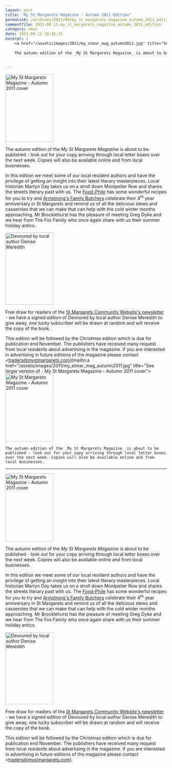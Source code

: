 ```yaml
---
layout: post
title: "My St Margarets Magazine - Autumn 2011 Edition"
permalink: /archives/2011/09/my_st_margarets_magazine_autumn_2011_edition.html
commentfile: 2011-09-11-my_st_margarets_magazine_autumn_2011_edition
category: news
date: 2011-09-11 18:16:21
excerpt: |
    <a href="/assets/images/2011/my_stmar_mag_autumn2011.jpg" title="See larger version of - My St Margarets Magazine - Autumn 2011 cover"><img src="/assets/images/2011/my_stmar_mag_autumn2011_thumb.jpg" width="150" height="212" alt="My St Margarets Magazine - Autumn 2011 cover" class="photo right" /></a>
    
    The autumn edition of the _My St Margarets Magazine_ is about to be published - look out for your copy arriving through local letter boxes over the next week. Copies will also be available online and from local businesses.
    

---
```


<a href="/assets/images/2011/my_stmar_mag_autumn2011.jpg" title="See larger version of - My St Margarets Magazine - Autumn 2011 cover"><img src="/assets/images/2011/my_stmar_mag_autumn2011_thumb.jpg" width="150" height="212" alt="My St Margarets Magazine - Autumn 2011 cover" class="photo right" /></a>

The autumn edition of the *My St Margarets Magazine* is about to be published - look out for your copy arriving through local letter boxes over the next week. Copies will also be available online and from local businesses.

In this edition we meet some of our local resident authors and have the privilege of getting an insight into their latest literary masterpieces. Local historian Martyn Day takes us on a stroll down Montpelier Row and shares the streets literary past with us. The [Food-Phile](http://www.mystmargarets.com/food/) has some wonderful recipes for you to try and [Armstrong's Family Butchers](http://www.mystmargarets.com/directory/food/200709131503) celebrate their 4<sup>th</sup> year anniversary in St Margarets and remind us of all the delicious stews and casseroles that we can make that can help with the cold winter months approaching. Mr Brocklehurst has the pleasure of meeting Greg Dyke and we hear from The Fox Family who once again share with us their summer holiday antics.

<a href="/assets/images/2011/devoured_meredith.jpg" title="See larger version of - Devoured by local author Denise Meredith"><img src="/assets/images/2011/devoured_meredith_thumb.jpg" width="150" height="225" alt="Devoured by local author Denise Meredith" class="photo right" /></a>

Free draw for readers of the [St Margarets Community Website's newsletter](/cgi-bin/newsletter.cgi) - we have a signed edition of Devoured by local author Denise Meredith to give away, one lucky subscriber will be drawn at random and will receive the copy of the book.

This edition will be followed by the Christmas edition which is due for publication end November. The publishers have received many request from local residents about advertising in the magazine. If you are interested in advertising in future editions of the magazine please contact <traders@mystmargarets.com](mailto:a href="/assets/images/2011/my_stmar_mag_autumn2011.jpg" title="See larger version of - My St Margarets Magazine - Autumn 2011 cover"><img src="/assets/images/2011/my_stmar_mag_autumn2011_thumb.jpg" width="150" height="212" alt="My St Margarets Magazine - Autumn 2011 cover" class="photo right" /></a>
    
    The autumn edition of the _My St Margarets Magazine_ is about to be published - look out for your copy arriving through local letter boxes over the next week. Copies will also be available online and from local businesses.
    

---

<a href="/assets/images/2011/my_stmar_mag_autumn2011.jpg" title="See larger version of - My St Margarets Magazine - Autumn 2011 cover"><img src="/assets/images/2011/my_stmar_mag_autumn2011_thumb.jpg" width="150" height="212" alt="My St Margarets Magazine - Autumn 2011 cover" class="photo right" /></a>

The autumn edition of the *My St Margarets Magazine* is about to be published - look out for your copy arriving through local letter boxes over the next week. Copies will also be available online and from local businesses.

In this edition we meet some of our local resident authors and have the privilege of getting an insight into their latest literary masterpieces. Local historian Martyn Day takes us on a stroll down Montpelier Row and shares the streets literary past with us. The [Food-Phile](http://www.mystmargarets.com/food/) has some wonderful recipes for you to try and [Armstrong's Family Butchers](http://www.mystmargarets.com/directory/food/200709131503) celebrate their 4<sup>th</sup> year anniversary in St Margarets and remind us of all the delicious stews and casseroles that we can make that can help with the cold winter months approaching. Mr Brocklehurst has the pleasure of meeting Greg Dyke and we hear from The Fox Family who once again share with us their summer holiday antics.

<a href="/assets/images/2011/devoured_meredith.jpg" title="See larger version of - Devoured by local author Denise Meredith"><img src="/assets/images/2011/devoured_meredith_thumb.jpg" width="150" height="225" alt="Devoured by local author Denise Meredith" class="photo right" /></a>

Free draw for readers of the [St Margarets Community Website's newsletter](/cgi-bin/newsletter.cgi) - we have a signed edition of Devoured by local author Denise Meredith to give away, one lucky subscriber will be drawn at random and will receive the copy of the book.

This edition will be followed by the Christmas edition which is due for publication end November. The publishers have received many request from local residents about advertising in the magazine. If you are interested in advertising in future editions of the magazine please contact <traders@mystmargarets.com).
